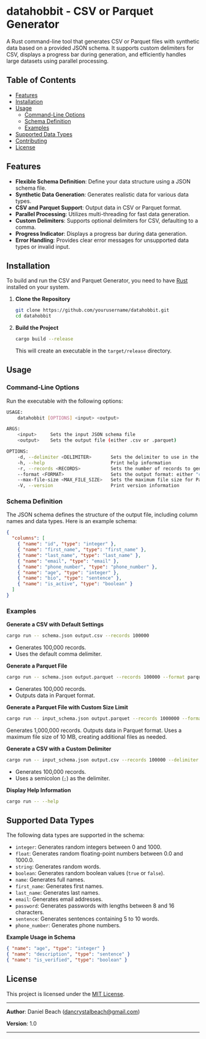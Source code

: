 # datahobbit - CSV or Parquet Generator

A Rust command-line tool that generates CSV or Parquet files with synthetic data based on a provided JSON schema. It supports custom delimiters for CSV, displays a progress bar during generation, and efficiently handles large datasets using parallel processing.

## Table of Contents

- [Features](#features)
- [Installation](#installation)
- [Usage](#usage)
  - [Command-Line Options](#command-line-options)
  - [Schema Definition](#schema-definition)
  - [Examples](#examples)
- [Supported Data Types](#supported-data-types)
- [Contributing](#contributing)
- [License](#license)

## Features

- **Flexible Schema Definition**: Define your data structure using a JSON schema file.
- **Synthetic Data Generation**: Generates realistic data for various data types.
- **CSV and Parquet Support**: Output data in CSV or Parquet format.
- **Parallel Processing**: Utilizes multi-threading for fast data generation.
- **Custom Delimiters**: Supports optional delimiters for CSV, defaulting to a comma.
- **Progress Indicator**: Displays a progress bar during data generation.
- **Error Handling**: Provides clear error messages for unsupported data types or invalid input.

## Installation

To build and run the CSV and Parquet Generator, you need to have [Rust](https://www.rust-lang.org/tools/install) installed on your system.

1. **Clone the Repository**

   ```bash
   git clone https://github.com/yourusername/datahobbit.git
   cd datahobbit
   ```

2. **Build the Project**

   ```bash
   cargo build --release
   ```

   This will create an executable in the `target/release` directory.

## Usage

### Command-Line Options

Run the executable with the following options:

```bash
USAGE:
    datahobbit [OPTIONS] <input> <output>

ARGS:
    <input>     Sets the input JSON schema file
    <output>    Sets the output file (either .csv or .parquet)

OPTIONS:
    -d, --delimiter <DELIMITER>       Sets the delimiter to use in the CSV file (default is ',')
    -h, --help                        Print help information
    -r, --records <RECORDS>           Sets the number of records to generate
    --format <FORMAT>                 Sets the output format: either "csv" or "parquet" (default is "csv")
    --max-file-size <MAX_FILE_SIZE>   Sets the maximum file size for Parquet files in bytes (default is 512 MB)
    -V, --version                     Print version information
```

### Schema Definition

The JSON schema defines the structure of the output file, including column names and data types. Here is an example schema:

```json
{
  "columns": [
    { "name": "id", "type": "integer" },
    { "name": "first_name", "type": "first_name" },
    { "name": "last_name", "type": "last_name" },
    { "name": "email", "type": "email" },
    { "name": "phone_number", "type": "phone_number" },
    { "name": "age", "type": "integer" },
    { "name": "bio", "type": "sentence" },
    { "name": "is_active", "type": "boolean" }
  ]
}
```

### Examples

**Generate a CSV with Default Settings**

```bash
cargo run -- schema.json output.csv --records 100000
```

- Generates 100,000 records.
- Uses the default comma delimiter.

**Generate a Parquet File**

```bash
cargo run -- schema.json output.parquet --records 100000 --format parquet
```

- Generates 100,000 records.
- Outputs data in Parquet format.

**Generate a Parquet File with Custom Size Limit**

```bash
cargo run -- input_schema.json output.parquet --records 1000000 --format parquet --max-file-size 10485760
```
Generates 1,000,000 records.
Outputs data in Parquet format.
Uses a maximum file size of 10 MB, creating additional files as needed.

**Generate a CSV with a Custom Delimiter**

```bash
cargo run -- input_schema.json output.csv --records 100000 --delimiter ';'
```

- Generates 100,000 records.
- Uses a semicolon (`;`) as the delimiter.

**Display Help Information**

```bash
cargo run -- --help
```

## Supported Data Types

The following data types are supported in the schema:

- `integer`: Generates random integers between 0 and 1000.
- `float`: Generates random floating-point numbers between 0.0 and 1000.0.
- `string`: Generates random words.
- `boolean`: Generates random boolean values (`true` or `false`).
- `name`: Generates full names.
- `first_name`: Generates first names.
- `last_name`: Generates last names.
- `email`: Generates email addresses.
- `password`: Generates passwords with lengths between 8 and 16 characters.
- `sentence`: Generates sentences containing 5 to 10 words.
- `phone_number`: Generates phone numbers.

**Example Usage in Schema**

```json
{ "name": "age", "type": "integer" }
{ "name": "description", "type": "sentence" }
{ "name": "is_verified", "type": "boolean" }
```


## License

This project is licensed under the [MIT License](LICENSE).

---

**Author**: Daniel Beach (<dancrystalbeach@gmail.com>)

**Version**: 1.0

---

